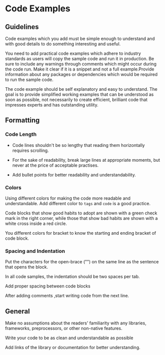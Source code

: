 # Code Examples

## Guidelines

Code examples which you add must be simple enough to understand and with good details to do something interesting and useful.

You need to add practical code examples which adhere to industry standards as users will copy the sample code and run it in production. Be sure to include any warnings through comments which might occur during the code run.
Make it clear if it is a snippet and not a full example.Provide information about any packages or dependencies which would be required to run the sample code.

The code example should be self explanatory and easy to understand. The goal is to provide simplified working examples that can be understood as soon as possible, not necessarily to create efficient, brilliant code that impresses experts and has outstanding utility.


## Formatting 

### Code Length

- Code lines shouldn't be so lengthy that reading them horizontally requires scrolling.

- For the sake of readability, break large lines at appropriate moments, but never at the price of acceptable practises.

- Add bullet points for better readability and understandability.


### Colors

Using different colors for making the code more readable and understandable.
Add different color to `tags` and `code` is a good practice.

Code blocks that show good habits to adopt are shown with a green check mark in the right corner, while those that show bad habits are shown with a white cross inside a red circle.

You different colors for bracket to know the starting and ending bracket of code block.

### Spacing and Indentation

Put the characters for the open-brace ("") on the same line as the sentence that opens the block.

In all code samples, the indentation should be two spaces per tab.

Add proper spacing between code blocks

After adding comments ,start writing code from the next line.
## General

Make no assumptions about the readers' familiarity with any libraries, frameworks, preprocessors, or other non-native features. 

Write your code to be as clean and understandable as possible

Add links of the library or documentation for better understanding.

